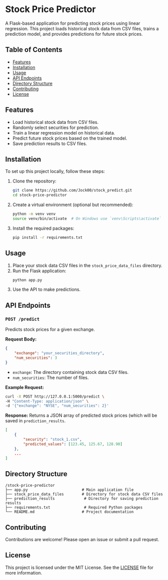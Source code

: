 # Stock Price Predictor

A Flask-based application for predicting stock prices using linear regression. This project loads historical stock data from CSV files, trains a prediction model, and provides predictions for future stock prices.

## Table of Contents
- [Features](#features)
- [Installation](#installation)
- [Usage](#usage)
- [API Endpoints](#api-endpoints)
- [Directory Structure](#directory-structure)
- [Contributing](#contributing)
- [License](#license)

## Features
- Load historical stock data from CSV files.
- Randomly select securities for prediction.
- Train a linear regression model on historical data.
- Predict future stock prices based on the trained model.
- Save prediction results to CSV files.

## Installation
To set up this project locally, follow these steps:

1. Clone the repository:
   ```bash
   git clone https://github.com/Jock00/stock_predict.git
   cd stock-price-predictor
   ```

2. Create a virtual environment (optional but recommended):
   ```bash
   python -m venv venv
   source venv/bin/activate  # On Windows use `venv\Scripts\activate`
   ```

3. Install the required packages:
   ```bash
   pip install -r requirements.txt
   ```

## Usage
1. Place your stock data CSV files in the `stock_price_data_files` directory.
2. Run the Flask application:
   ```bash
   python app.py
   ```
3. Use the API to make predictions.

## API Endpoints
### `POST /predict`
Predicts stock prices for a given exchange.

**Request Body:**
```json
{
    "exchange": "your_securities_directory",
    "num_securities": 3
}
```

- `exchange`: The directory containing stock data CSV files.
- `num_securities`: The number of files.

**Example Request:**
```bash
curl -X POST http://127.0.0.1:5000/predict \
-H "Content-Type: application/json" \
-d '{"exchange": "NYSE", "num_securities": 2}'
```
**Response:**
Returns a JSON array of predicted stock prices (which will be saved in 
`prediction_results`.
```json
[
    {
        "security": "stock_1.csv",
        "predicted_values": [123.45, 125.67, 128.90]
    },
    ...
]
```

## Directory Structure
```
/stock-price-predictor
├── app.py                        # Main application file
├── stock_price_data_files        # Directory for stock data CSV files
├── prediction_results             # Directory for saving prediction results
├── requirements.txt               # Required Python packages
└── README.md                     # Project documentation
```

## Contributing
Contributions are welcome! Please open an issue or submit a pull request.

## License
This project is licensed under the MIT License. See the [LICENSE](LICENSE) file for more information.
